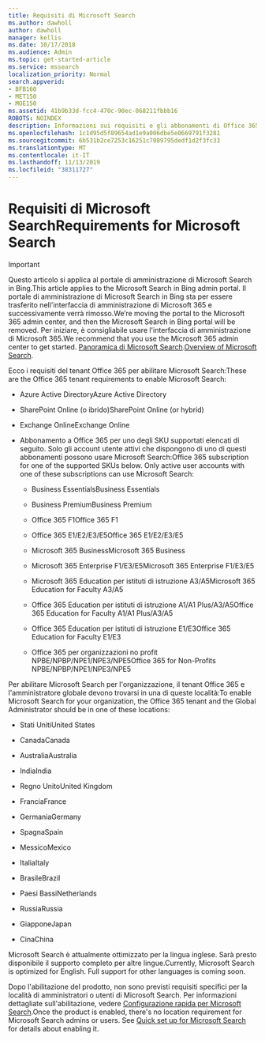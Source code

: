 ```yaml
---
title: Requisiti di Microsoft Search
ms.author: dawholl
author: dawholl
manager: kellis
ms.date: 10/17/2018
ms.audience: Admin
ms.topic: get-started-article
ms.service: mssearch
localization_priority: Normal
search.appverid:
- BFB160
- MET150
- MOE150
ms.assetid: 41b9b33d-fcc4-470c-90ec-068211fbbb16
ROBOTS: NOINDEX
description: Informazioni sui requisiti e gli abbonamenti di Office 365 necessari per abilitare Microsoft Search
ms.openlocfilehash: 1c1d95d5f89654ad1e9a006dbe5e0669791f3281
ms.sourcegitcommit: 6b531b2ce7253c16251c7089795dedf1d2f3fc33
ms.translationtype: MT
ms.contentlocale: it-IT
ms.lasthandoff: 11/13/2019
ms.locfileid: "38311727"
---
```

# <a name="requirements-for-microsoft-search"></a><span data-ttu-id="1dee4-103">Requisiti di Microsoft Search</span><span class="sxs-lookup"><span data-stu-id="1dee4-103">Requirements for Microsoft Search</span></span>

> [!IMPORTANT]
> <span data-ttu-id="1dee4-104">Questo articolo si applica al portale di amministrazione di Microsoft Search in Bing.</span><span class="sxs-lookup"><span data-stu-id="1dee4-104">This article applies to the Microsoft Search in Bing admin portal.</span></span> <span data-ttu-id="1dee4-105">Il portale di amministrazione di Microsoft Search in Bing sta per essere trasferito nell'interfaccia di amministrazione di Microsoft 365 e successivamente verrà rimosso.</span><span class="sxs-lookup"><span data-stu-id="1dee4-105">We’re moving the portal to the Microsoft 365 admin center, and then the Microsoft Search in Bing portal will be removed.</span></span> <span data-ttu-id="1dee4-106">Per iniziare, è consigliabile usare l'interfaccia di amministrazione di Microsoft 365.</span><span class="sxs-lookup"><span data-stu-id="1dee4-106">We recommend that you use the Microsoft 365 admin center to get started.</span></span> <span data-ttu-id="1dee4-107">[Panoramica di Microsoft Search](overview-microsoft-search.md).</span><span class="sxs-lookup"><span data-stu-id="1dee4-107">[Overview of Microsoft Search](overview-microsoft-search.md).</span></span>

<span data-ttu-id="1dee4-108">Ecco i requisiti del tenant Office 365 per abilitare Microsoft Search:</span><span class="sxs-lookup"><span data-stu-id="1dee4-108">These are the Office 365 tenant requirements to enable Microsoft Search:</span></span> 
  
- <span data-ttu-id="1dee4-109">Azure Active Directory</span><span class="sxs-lookup"><span data-stu-id="1dee4-109">Azure Active Directory</span></span>
    
- <span data-ttu-id="1dee4-110">SharePoint Online (o ibrido)</span><span class="sxs-lookup"><span data-stu-id="1dee4-110">SharePoint Online (or hybrid)</span></span>
    
- <span data-ttu-id="1dee4-111">Exchange Online</span><span class="sxs-lookup"><span data-stu-id="1dee4-111">Exchange Online</span></span>
    
- <span data-ttu-id="1dee4-p102">Abbonamento a Office 365 per uno degli SKU supportati elencati di seguito. Solo gli account utente attivi che dispongono di uno di questi abbonamenti possono usare Microsoft Search:</span><span class="sxs-lookup"><span data-stu-id="1dee4-p102">Office 365 subscription for one of the supported SKUs below. Only active user accounts with one of these subscriptions can use Microsoft Search:</span></span>
    
  - <span data-ttu-id="1dee4-114">Business Essentials</span><span class="sxs-lookup"><span data-stu-id="1dee4-114">Business Essentials</span></span>
    
  - <span data-ttu-id="1dee4-115">Business Premium</span><span class="sxs-lookup"><span data-stu-id="1dee4-115">Business Premium</span></span>
    
  - <span data-ttu-id="1dee4-116">Office 365 F1</span><span class="sxs-lookup"><span data-stu-id="1dee4-116">Office 365 F1</span></span>
    
  - <span data-ttu-id="1dee4-117">Office 365 E1/E2/E3/E5</span><span class="sxs-lookup"><span data-stu-id="1dee4-117">Office 365 E1/E2/E3/E5</span></span>
    
  - <span data-ttu-id="1dee4-118">Microsoft 365 Business</span><span class="sxs-lookup"><span data-stu-id="1dee4-118">Microsoft 365 Business</span></span>
    
  - <span data-ttu-id="1dee4-119">Microsoft 365 Enterprise F1/E3/E5</span><span class="sxs-lookup"><span data-stu-id="1dee4-119">Microsoft 365 Enterprise F1/E3/E5</span></span>
    
  - <span data-ttu-id="1dee4-120">Microsoft 365 Education per istituti di istruzione A3/A5</span><span class="sxs-lookup"><span data-stu-id="1dee4-120">Microsoft 365 Education for Faculty A3/A5</span></span>
    
  - <span data-ttu-id="1dee4-121">Office 365 Education per istituti di istruzione A1/A1 Plus/A3/A5</span><span class="sxs-lookup"><span data-stu-id="1dee4-121">Office 365 Education for Faculty A1/A1 Plus/A3/A5</span></span>
    
  - <span data-ttu-id="1dee4-122">Office 365 Education per istituti di istruzione E1/E3</span><span class="sxs-lookup"><span data-stu-id="1dee4-122">Office 365 Education for Faculty E1/E3</span></span>
    
  - <span data-ttu-id="1dee4-123">Office 365 per organizzazioni no profit NPBE/NPBP/NPE1/NPE3/NPE5</span><span class="sxs-lookup"><span data-stu-id="1dee4-123">Office 365 for Non-Profits NPBE/NPBP/NPE1/NPE3/NPE5</span></span>
    
<span data-ttu-id="1dee4-124">Per abilitare Microsoft Search per l'organizzazione, il tenant Office 365 e l'amministratore globale devono trovarsi in una di queste località:</span><span class="sxs-lookup"><span data-stu-id="1dee4-124">To enable Microsoft Search for your organization, the Office 365 tenant and the Global Administrator should be in one of these locations:</span></span>
  
- <span data-ttu-id="1dee4-125">Stati Uniti</span><span class="sxs-lookup"><span data-stu-id="1dee4-125">United States</span></span>
    
- <span data-ttu-id="1dee4-126">Canada</span><span class="sxs-lookup"><span data-stu-id="1dee4-126">Canada</span></span>
    
- <span data-ttu-id="1dee4-127">Australia</span><span class="sxs-lookup"><span data-stu-id="1dee4-127">Australia</span></span>
    
- <span data-ttu-id="1dee4-128">India</span><span class="sxs-lookup"><span data-stu-id="1dee4-128">India</span></span>
    
- <span data-ttu-id="1dee4-129">Regno Unito</span><span class="sxs-lookup"><span data-stu-id="1dee4-129">United Kingdom</span></span>
    
- <span data-ttu-id="1dee4-130">Francia</span><span class="sxs-lookup"><span data-stu-id="1dee4-130">France</span></span>
    
- <span data-ttu-id="1dee4-131">Germania</span><span class="sxs-lookup"><span data-stu-id="1dee4-131">Germany</span></span>
  
- <span data-ttu-id="1dee4-132">Spagna</span><span class="sxs-lookup"><span data-stu-id="1dee4-132">Spain</span></span>
    
- <span data-ttu-id="1dee4-133">Messico</span><span class="sxs-lookup"><span data-stu-id="1dee4-133">Mexico</span></span>
    
- <span data-ttu-id="1dee4-134">Italia</span><span class="sxs-lookup"><span data-stu-id="1dee4-134">Italy</span></span>
    
- <span data-ttu-id="1dee4-135">Brasile</span><span class="sxs-lookup"><span data-stu-id="1dee4-135">Brazil</span></span>
    
- <span data-ttu-id="1dee4-136">Paesi Bassi</span><span class="sxs-lookup"><span data-stu-id="1dee4-136">Netherlands</span></span>
    
- <span data-ttu-id="1dee4-137">Russia</span><span class="sxs-lookup"><span data-stu-id="1dee4-137">Russia</span></span>
    
- <span data-ttu-id="1dee4-138">Giappone</span><span class="sxs-lookup"><span data-stu-id="1dee4-138">Japan</span></span>

- <span data-ttu-id="1dee4-139">Cina</span><span class="sxs-lookup"><span data-stu-id="1dee4-139">China</span></span>
 
<span data-ttu-id="1dee4-p103">Microsoft Search è attualmente ottimizzato per la lingua inglese. Sarà presto disponibile il supporto completo per altre lingue.</span><span class="sxs-lookup"><span data-stu-id="1dee4-p103">Currently, Microsoft Search is optimized for English. Full support for other languages is coming soon.</span></span>

<span data-ttu-id="1dee4-p104">Dopo l'abilitazione del prodotto, non sono previsti requisiti specifici per la località di amministratori o utenti di Microsoft Search. Per informazioni dettagliate sull'abilitazione, vedere [Configurazione rapida per Microsoft Search](quick-set-up.md).</span><span class="sxs-lookup"><span data-stu-id="1dee4-p104">Once the product is enabled, there's no location requirement for Microsoft Search admins or users. See [Quick set up for Microsoft Search](quick-set-up.md) for details about enabling it.</span></span> 

  

